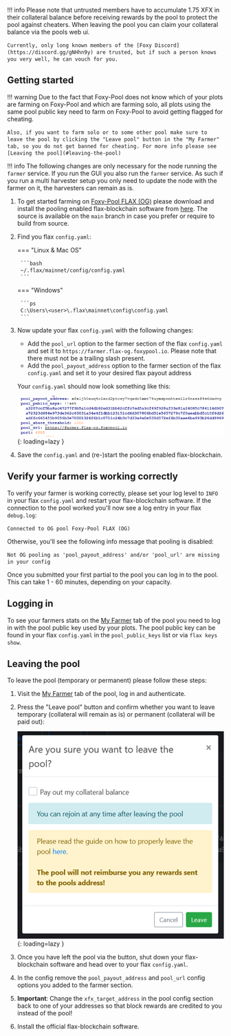 !!! info
    Please note that untrusted members have to accumulate 1.75 XFX in their collateral balance before receiving rewards by the pool to protect the pool against cheaters. When leaving the pool you can claim your collateral balance via the pools web ui.

    Currently, only long known members of the [Foxy Discord](https://discord.gg/gNHhn9y) are trusted, but if such a person knows you very well, he can vouch for you.

## Getting started

!!! warning
    Due to the fact that Foxy-Pool does not know which of your plots are farming on Foxy-Pool and which are farming solo, all plots using the same pool public key need to farm on Foxy-Pool to avoid getting flagged for cheating.

    Also, if you want to farm solo or to some other pool make sure to leave the pool by clicking the "Leave pool" button in the "My Farmer" tab, so you do not get banned for cheating. For more info please see [Leaving the pool](#leaving-the-pool)

!!! info
    The following changes are only necessary for the node running the `farmer` service. If you run the GUI you also run the `farmer` service. As such if you run a multi harvester setup you only need to update the node with the farmer on it, the harvesters can remain as is.

1. To get started farming on [Foxy-Pool FLAX (OG)](https://flax-og.foxypool.io) please download and install the pooling enabled flax-blockchain software from [here](https://github.com/felixbrucker/flax-blockchain/releases/latest). The source is available on the `main` branch in case you prefer or require to build from source.
2. Find you flax `config.yaml`:
   
    === "Linux & Mac OS"

        ```bash
        ~/.flax/mainnet/config/config.yaml
        ```
   
    === "Windows"

        ```ps
        C:\Users\<user>\.flax\mainnet\config\config.yaml
        ```

3. Now update your flax `config.yaml` with the following changes:
    - Add the `pool_url` option to the farmer section of the flax `config.yaml` and set it to `https://farmer.flax-og.foxypool.io`. Please note that there must not be a trailing slash present.
    - Add the `pool_payout_address` option to the farmer section of the flax `config.yaml` and set it to your desired flax payout address

    Your `config.yaml` should now look something like this:

    ![config example](../../../../assets/img/getting-started/foxy-pool-flax-og-config-example.png){: loading=lazy }

4. Save the `config.yaml` and (re-)start the pooling enabled flax-blockchain.

## Verify your farmer is working correctly

To verify your farmer is working correctly, please set your log level to `INFO` in your flax `config.yaml` and restart your flax-blockchain software.
If the connection to the pool worked you'll now see a log entry in your flax `debug.log`:
```
Connected to OG pool Foxy-Pool FLAX (OG)
```
Otherwise, you'll see the following info message that pooling is disabled:
```
Not OG pooling as 'pool_payout_address' and/or 'pool_url' are missing in your config
```

Once you submitted your first partial to the pool you can log in to the pool. This can take 1 - 60 minutes, depending on your capacity.

## Logging in

To see your farmers stats on the [My Farmer](https://flax-og.foxypool.io/my-farmer) tab of the pool you need to log in with the pool public key used by your plots. The pool public key can be found in your flax `config.yaml` in the `pool_public_keys` list or via `flax keys show`.

## Leaving the pool

To leave the pool (temporary or permanent) please follow these steps:

1. Visit the [My Farmer](https://flax-og.foxypool.io/my-farmer) tab of the pool, log in and authenticate.
2. Press the "Leave pool" button and confirm whether you want to leave temporary (collateral will remain as is) or permanent (collateral will be paid out):

    ![leave pool](../../../../assets/img/getting-started/leave-chia-pool.png){: loading=lazy }

3. Once you have left the pool via the button, shut down your flax-blockchain software and head over to your flax `config.yaml`.
4. In the config remove the `pool_payout_address` and `pool_url` config options you added to the farmer section.
5. **Important**: Change the `xfx_target_address` in the pool config section back to one of your addresses so that block rewards are credited to you instead of the pool!
6. Install the official flax-blockchain software.
